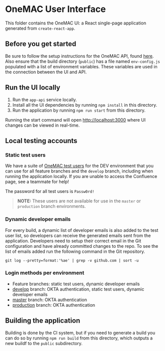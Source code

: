 # OneMAC User Interface

This folder contains the OneMAC UI: a React single-page application generated from `create-react-app`.

## Before you get started

Be sure to follow the setup instructions for the OneMAC API, found [here](https://github.com/CMSgov/onemac/blob/develop/services/app-api/README.md). Also ensure that the build directory (`public`) has a file named `env-config.js` populated with a list of environment variables. These variables are used in the connection between the UI and API.

## Run the UI locally

1. Run the `app-api` service locally.
2. Install all the UI dependencies by running `npm install` in this directory.
3. Run the application by running `npm run start` from this directory.

Running the start command will open [http://localhost:3000](http://localhost:3000) where UI changes can be viewed in real-time.

## Local testing accounts

### Static test users

We have a suite of [OneMAC test users](https://qmacbis.atlassian.net/wiki/spaces/MACPRO/pages/2446852097/oneMAC+Test+Users) for the DEV environment that you can use for all feature branches and the `develop` branch, including when running the application locally. If you are unable to access the Confluence page, see a teammate for help!

The password for all test users is `Passw0rd!`

> **NOTE:** These users are not available for use in the `master` or `production` branch environments.

### Dynamic developer emails

For every build, a dynamic list of developer emails is also added to the test user list, so developers can receive the generated emails sent from the application. Developers need to setup their correct email in the Git configuration and have already committed changes to the repo. To see the list of emails added run the following command in the Git repository.

```
git log --pretty=format:'%ae' | grep -v github.com | sort -u
```

### Login methods per environment

- Feature branches: static test users, dynamic developer emails
- [develop](https://github.com/CMSgov/onemac/tree/develop) branch: OKTA authentication, static test users, dynamic developer emails
- [master](https://github.com/CMSgov/onemac/tree/master) branch: OKTA authentication
- [production](https://github.com/CMSgov/onemac/tree/production) branch: OKTA authentication

## Building the application

Building is done by the CI system, but if you need to generate a build you can do so by running `npm run build` from this directory, which outputs a new buildf to the `public` subdirectory.
